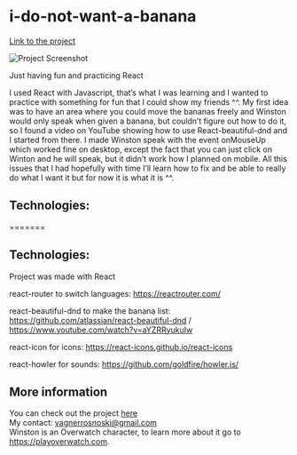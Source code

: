 # i-do-not-want-a-banana


[Link to the project](https://vagnersr.github.io/i-do-not-want-a-banana/)

![Project Screenshot](https://i.imgur.com/loG5nhi.png)


Just having fun and practicing React


I used React with Javascript, that’s what I was learning and I wanted to practice with something for fun that I could show my friends ^^. My first idea was to have an area where you could move the bananas freely and Winston would only speak when given a banana, but couldn’t figure out how to do it, so I found a video on YouTube showing how to use React-beautiful-dnd and I started from there. I made Winston speak with the event onMouseUp which worked fine on desktop, except the fact that you can just click on Winton and he will speak, but it didn’t work how I planned on mobile. 
All this issues that I had hopefully with time I’ll learn how to fix and be able to really do what I want it but for now it is what it is ^^.



## Technologies:

=======
## Technologies:


Project was made with React

react-router to switch languages: https://reactrouter.com/

react-beautiful-dnd to make the banana list: https://github.com/atlassian/react-beautiful-dnd / https://www.youtube.com/watch?v=aYZRRyukuIw

react-icon for icons: https://react-icons.github.io/react-icons

react-howler for sounds: https://github.com/goldfire/howler.js/



## More information
You can check out the project [here](https://vagnersr.github.io/i-do-not-want-a-banana/) <br />
My contact: vagnerrosnoski@gmail.com <br/>
Winston is an Overwatch character, to learn more about it go to https://playoverwatch.com.
